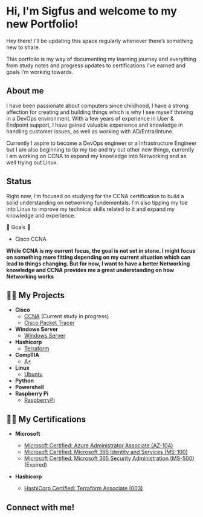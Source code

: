 <h1>Hi, I'm Sigfus and welcome to my new Portfolio!</h1>

Hey there! I'll be updating this space regularly whenever there’s something new to share.

This portfolio is my way of documenting my learning journey and everything from study notes and progress updates to certifications I’ve earned and goals I’m working towards.

<h2>About me</h2>

I have been passionate about computers since childhood, I have a strong affection for creating and building things which is why I see myself thriving in a DevOps environment. With a few years of experience in User & Endpoint support, I have gained valuable experience and knowledge in handling customer issues, as well as working with AD/Entra/Intune.

Currently I aspire to become a DevOps engineer or a Infrastructure Engineer but I am also beginning to tip my toe and try out other new things, currently I am working on CCNA to expand my knowledge into Networking and as well trying out Linux.

<h2>Status</h2> 

Right now, I’m focused on studying for the CCNA certification to build a solid understanding on networking fundementals. I’m also tipping my toe into Linux to improve my technical skills related to it and expand my knowledge and experience.

🌠 Goals 🌠
 - Cisco CCNA

<b>While CCNA is my current focus, the goal is not set in stone. I might focus on something more fitting depending on my current situation which can lead to things changing. But for now, I want to have a better Networking knowledge and CCNA provides me a great understanding on how Networking works</b>

<h2>👨‍💻 My Projects</h2>
 
 - <b>Cisco</b>
     - [CCNA](https://github.com/Kainzor/Self-study/tree/main/CCNA) (Current study in progress)
     - [Cisco Packet Tracer](https://github.com/Kainzor/Self-study/tree/main/Cisco%20Packet%20Tracer)
 - <b>Windows Server</b>
     - [Windows Server](https://github.com/Kainzor/Self-study/tree/main/Windows%20Server)
 - <b>Hashicorp</b>
     - [Terraform](https://github.com/Kainzor/Self-study/tree/main/Terraform)
 - <b>CompTIA</b>
     - [A+](https://github.com/Kainzor/Self-study/tree/main/A%2B)
 - <b>Linux</b> 
     - [Ubuntu](https://github.com/Kainzor/Self-study/tree/main/Linux)
 - <b>Python</b>
 - <b>Powershell</b> 
 - <b>Raspberry Pi</b>
     - [RaspberryPi](https://github.com/Kainzor/Self-study/tree/main/Raspberry%20Pi)

<h2>👨‍💻 My Certifications</h2>

 - <b>Microsoft</b>

     - [Microsoft Certified: Azure Administrator Associate (AZ-104)](https://learn.microsoft.com/api/credentials/share/en-us/Sigfus-3241/4C181FE90158850F?sharingId=F2F211E9DDE5B71B)
     - [Microsoft Certified: Microsoft 365 Identity and Services (MS-100)](https://www.credly.com/badges/3a83eb4b-39e0-47bc-930d-999e2ff6a620/linked_in_profile)
     - [Microsoft Certified: Microsoft 365 Security Administration (MS-500)](https://www.credly.com/badges/3a83eb4b-39e0-47bc-930d-999e2ff6a620/linked_in_profile) (Expired)
 - <b>Hashicorp</b>
     - [HashiCorp Certified: Terraform Associate (003)](https://www.credly.com/badges/7fd52e05-01cc-4316-96c5-33b7460d460f/public_url)

<h2>Connect with me!</h2>

<!--
Here are some ideas to get you started:

- 🔭 I’m currently working on ...
- 🌱 I’m currently learning ...
- 👯 I’m looking to collaborate on ...
- 🤔 I’m looking for help with ...
- 💬 Ask me about ...
- 📫 How to reach me: ...
- 😄 Pronouns: ...
- ⚡ Fun fact: ...
-->
